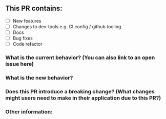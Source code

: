 ## This PR contains:
- [ ] New features
- [ ] Changes to dev-tools e.g. CI config / github tooling
- [ ] Docs
- [ ] Bug fixes
- [ ] Code refactor

### What is the current behavior? (You can also link to an open issue here)

### What is the new behavior?

### Does this PR introduce a breaking change? (What changes might users need to make in their application due to this PR?)

### Other information:
